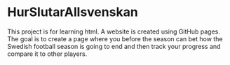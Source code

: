 # HurSlutarAllsvenskan

This project is for learning html. A website is created using GitHub pages.
The goal is to create a page where you before the season can bet how the Swedish football season is going to end and then track your progress and compare it to other players.
